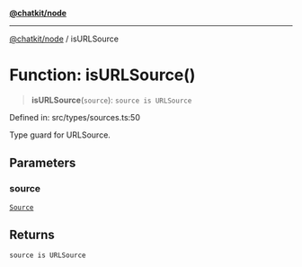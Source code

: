 [**@chatkit/node**](../README.md)

***

[@chatkit/node](../README.md) / isURLSource

# Function: isURLSource()

> **isURLSource**(`source`): `source is URLSource`

Defined in: src/types/sources.ts:50

Type guard for URLSource.

## Parameters

### source

[`Source`](../type-aliases/Source.md)

## Returns

`source is URLSource`
